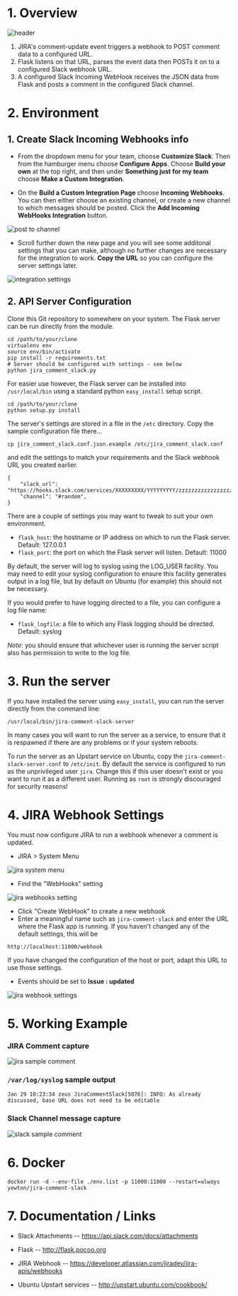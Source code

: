 # 1. Overview

![header](resource/header-graphic.png)

1. JIRA's comment-update event triggers a webhook to POST comment data to a configured URL.
1. Flask listens on that URL, parses the event data then POSTs it on to a configured Slack
webhook URL.
1. A configured Slack Incoming WebHook receives the JSON data from Flask and posts a comment in
the configured Slack channel.

# 2. Environment

## 1. Create Slack Incoming Webhooks info
- From the dropdown menu for your team, choose **Customize Slack**. Then from the hamburger menu choose
**Configure Apps**. Choose **Build your own** at the top right, and then under **Something just for my team**
choose **Make a Custom Integration**.

- On the **Build a Custom Integration Page** choose **Incoming Webhooks**. You can then either choose an
existing channel, or create a new channel to which messages should be posted. Click the 
**Add Incoming WebHooks Integration** button.

![post to channel](resource/post-to-channel.png) 

- Scroll further down the new page and you will see some additonal settings that you can make, although no
  further changes are necessary for the integration to work. **Copy the URL** so you can configure
  the server settings later.
  
![integration settings](resource/integration-settings.png)

## 2. API Server Configuration

Clone this Git repository to somewhere on your system. The Flask server can be run directly from the module.

```
cd /path/to/your/clone
virtualenv env
source env/bin/activate
pip install -r requirements.txt
# Server should be configured with settings - see below
python jira_comment_slack.py
```

For easier use however, the Flask server can be installed into `/usr/local/bin` using a standard
python `easy_install` setup script.

```
cd /path/to/your/clone
python setup.py install
```

The server's settings are stored in a file in the `/etc` directory. Copy the sample configuration file there...

```
cp jira_comment_slack.conf.json.example /etc/jira_comment_slack.conf
```

and edit the settings to match your requirements and the Slack webhook URL you created earlier.

    {
        "slack_url": "https://hooks.slack.com/services/XXXXXXXXX/YYYYYYYYY/zzzzzzzzzzzzzzzzzzzzzzzz",
        "channel": "#random",
    }

There are a couple of settings you may want to tweak to suit your own environment.

- `flask_host`: the hostname or IP address on which to run the Flask server. Default: 127.0.0.1
- `flask_port`: the port on which the Flask server will listen. Default: 11000

By default, the server will log to syslog using the LOG_USER facility. You may need to edit
your syslog configuration to ensure this facility generates output in a log file, but by
default on Ubuntu (for example) this should not be necessary.

If you would prefer to have logging directed to a file, you can configure a log file name:

- `flask_logfile`: a file to which any Flask logging should be directed. Default: syslog

_Note_: you should ensure that whichever user is running the server script also has permission
to write to the log file.

# 3. Run the server

If you have installed the server using `easy_install`, you can run the server directly from the command line:

```
/usr/local/bin/jira-comment-slack-server
```

In many cases you will want to run the server as a service, to ensure that it is respawned if there are any
problems or if your system reboots.

To run the server as an Upstart service on Ubuntu, copy the `jira-comment-slack-server.conf` to `/etc/init`.
By default the service is configured to run as the unprivileged user `jira`. Change this if this user
doesn't exist or you want to run it as a different user. Running as `root` is strongly discouraged for
security reasons!

# 4. JIRA Webhook Settings

You must now configure JIRA to run a webhook whenever a comment is updated.

- JIRA > System Menu

![jira system menu](resource/jira-system-menu.png)

- Find the "WebHooks" setting

![jira webhooks setting](resource/jira-webhooks-setting.png)

- Click "Create WebHook" to create a new webhook
- Enter a meaningful name such as `jira-comment-slack` and enter the URL where the Flask app is running.
If you haven't changed any of the default settings, this will be

```
http://localhost:11000/webhook
```

If you have changed the configuration of the host or port, adapt this URL to use those settings.

- Events should be set to **Issue : updated**

![jira webhook settings](resource/jira-webhook-settings.png)

# 5. Working Example

### JIRA Comment capture

![jira sample comment](resource/jira-sample-comment.png)

### `/var/log/syslog` sample output

    Jan 29 10:23:34 zeus JiraCommentSlack[5076]: INFO: As already discussed, base URL does not need to be editable

### Slack Channel message capture

![slack sample comment](resource/slack-sample-comment.png)


# 6. Docker

```
docker run -d --env-file ./env.list -p 11000:11000 --restart=always yewton/jira-comment-slack
```

# 7. Documentation / Links

* Slack Attachments --
  https://api.slack.com/docs/attachments

* Flask --
  http://flask.pocoo.org

* JIRA Webhook --
  https://developer.atlassian.com/jiradev/jira-apis/webhooks

* Ubuntu Upstart services --
  http://upstart.ubuntu.com/cookbook/

